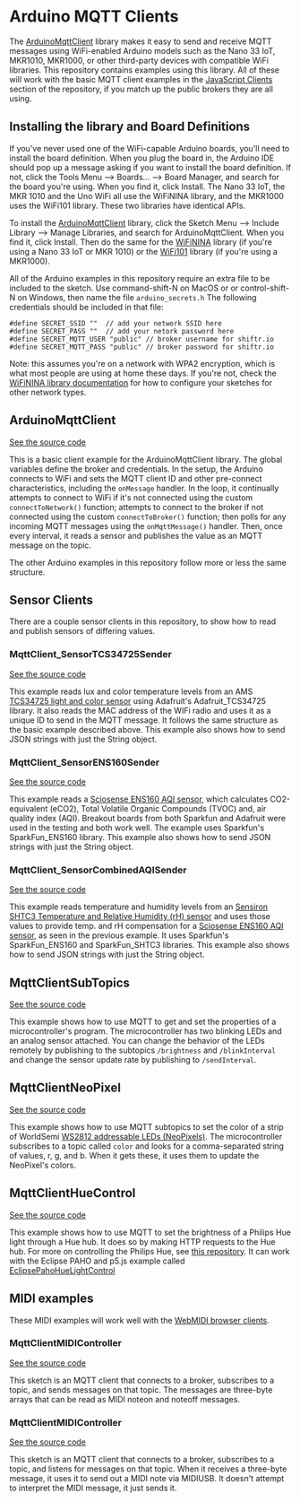 # Arduino MQTT Clients
The [ArduinoMqttClient](https://github.com/arduino-libraries/ArduinoMqttClient) library makes it easy to send and receive MQTT messages using WiFi-enabled Arduino models such as the Nano 33 IoT, MKR1010, MKR1000, or other third-party devices with compatible WiFi libraries. This repository contains examples using this library. All of these will work with the basic MQTT client examples in the [JavaScript Clients]({{site.baseurl}}/#javascript-clients) section of the repository, if you match up the public brokers they are all using.

## Installing the library and Board Definitions

If you've never used one of the WiFi-capable Arduino boards, you'll need to install the board definition. When you plug the board in, the Arduino IDE should pop up a message asking if you want to install the board definition. If not, click the Tools Menu --> Boards... --> Board Manager, and search for the board you're using. When you find it, click Install. The Nano 33 IoT, the MKR 1010 and the Uno WiFi all use the WiFiNINA library, and the MKR1000 uses the WiFi101 library. These two libraries have identical APIs.

To install the [ArduinoMqttClient](https://www.arduino.cc/reference/en/libraries/arduinomqttclient/) library, click the Sketch Menu --> Include Library --> Manage Libraries, and search for ArduinoMqttClient. When you find it, click Install. Then do the same for the [WiFiNINA](https://www.arduino.cc/reference/en/libraries/wifinina/) library (if you're using a Nano 33 IoT or MKR 1010) or the [WiFi101](https://www.arduino.cc/reference/en/libraries/wifi101/) library (if you're using a MKR1000).


All of the Arduino examples in this repository require an extra file to be included to the sketch. Use command-shift-N on MacOS or or control-shift-N on Windows, then name the file `arduino_secrets.h` The following credentials should be included in that file:

````
#define SECRET_SSID ""  // add your network SSID here
#define SECRET_PASS ""  // add your netork password here
#define SECRET_MQTT_USER "public" // broker username for shiftr.io
#define SECRET_MQTT_PASS "public" // broker password for shiftr.io
````

Note: this assumes you're on a network with WPA2 encryption, which is what most people are using at home these days. If you're not, check the [WiFiNINA library documentation](https://www.arduino.cc/reference/en/libraries/wifinina/) for how to configure your sketches for other network types. 

## ArduinoMqttClient

[See the source code]({{site.codeurl}}/arduino-clients/ArduinoMqttClient/ArduinoMqttClient.ino) 

This is a basic  client example for the ArduinoMqttClient library. The global variables define the broker and credentials. In the setup, the Arduino connects to WiFi and sets the MQTT client ID and other pre-connect characteristics, including the `onMessage` handler. In the loop, it continually attempts to connect to WiFi if it's not connected using the custom `connectToNetwork()` function; attempts to connect to the broker if not connected using the custom `connectToBroker()` function; then polls for any incoming MQTT messages using the `onMqttMessage()` handler. Then, once every interval, it reads a sensor and publishes the value as an MQTT message on the topic.

The other Arduino examples in this repository follow more or less the same structure. 

## Sensor Clients

There are a couple sensor clients in this repository, to show how to read and publish sensors of differing values. 

### MqttClient_SensorTCS34725Sender

[See the source code]({{site.codeurl}}/arduino-clients/MqttClient_SensorTCS34725Sender/MqttClient_SensorTCS34725Sender.ino)

This example reads lux and color temperature levels from an AMS [TCS34725 light and color sensor](https://ams.com/en/tcs34725) using Adafruit's Adafruit_TCS34725 library. It also reads the MAC address of the WIFi radio and uses it as a unique ID to send in the MQTT message. It follows the same structure as the basic example described above. This example also shows how to send JSON strings with just the String object.

### MqttClient_SensorENS160Sender

[See the source code]({{site.codeurl}}/arduino-clients/MqttClient_SensorENS160Sender/MqttClient_SensorENS160Sender.ino)

This example reads a [Sciosense ENS160 AQI sensor](https://www.sciosense.com/products/environmental-sensors/digital-multi-gas-sensor/), which calculates CO2-equivalent (eCO2), Total Volatile Organic Compounds (TVOC) and, air quality index (AQI). Breakout boards from both Sparkfun and Adafruit were used in the testing and both work well. The example uses Sparkfun's SparkFun_ENS160 library. This example also shows how to send JSON strings with just the String object.

### MqttClient_SensorCombinedAQISender

[See the source code]({{site.codeurl}}/arduino-clients/MqttClient_SensorCombinedAQISender/MqttClient_SensorCombinedAQISender.ino)

This example reads temperature and humidity levels from an  [Sensiron SHTC3 Temperature and Relative Humidity (rH) sensor](https://sensirion.com/products/catalog/SHTC3/) and uses those values to provide temp. and rH compensation for a [Sciosense ENS160 AQI sensor](https://www.sciosense.com/products/environmental-sensors/digital-multi-gas-sensor/), as seen in the previous example. It uses Sparkfun's SparkFun_ENS160 and SparkFun_SHTC3 libraries. This example also shows how to send JSON strings with just the String object.

## MqttClientSubTopics

[See the source code]({{site.codeurl}}/arduino-clients/MqttClientSubTopics/MqttClientSubTopics.ino)

This example shows how to use MQTT to get and set the properties of a microcontroller's program. The microcontroller has two blinking LEDs and an analog sensor attached. You can change the behavior of the LEDs remotely by publishing to the subtopics `/brightness` and `/blinkInterval` and change the sensor update rate by publishing to `/sendInterval`.

## MqttClientNeoPixel

[See the source code]({{site.codeurl}}/arduino-clients/MqttClientNeoPixel/MqttClientNeoPixel.ino)

This example shows how to use MQTT subtopics to set the color of a strip of WorldSemi [WS2812 addressable LEDs (NeoPixels)](https://tigoe.github.io/LightProjects/addressable-leds). The microcontroller subscribes to a topic called `color` and looks for a comma-separated string of values, r, g, and b. When it gets these, it uses them to update the NeoPixel's colors.

## MqttClientHueControl

[See the source code]({{site.codeurl}}/arduino-clients/MqttClientHueControl/MqttClientHueControl.ino)

This example shows how to use MQTT  to set the brightness of a Philips Hue light through a Hue hub. It does so by making HTTP requests to the Hue hub. For more on controlling the Philips Hue, see [this repository](https://tigoe.github.io/hue-control/). It can work with the Eclipse PAHO and p5.js example called [EclipsePahoHueLightControl]({{site.codeurl}}/browser-clients/eclipse-pahojs/eclipse-pahojs/EclipsePahoHueLightControl)


## MIDI examples

These MIDI examples will work well with the [WebMIDI browser clients]({{site.baseurl}}browser-clients/eclipse-pahojs/#web-midi-clients).

### MqttClientMIDIController

[See the source code]({{site.codeurl}}/arduino-clients/MqttClientMIDIController/MqttClientMIDIController.ino)

This sketch is an MQTT client that connects to a broker, subscribes to a topic, and  sends  messages on that topic. The messages are three-byte arrays that can be read as MIDI noteon and noteoff messages.

### MqttClientMIDIController

[See the source code]({{site.codeurl}}/arduino-clients/MqttClientMIDIPlayer/MqttClientMIDIPlayer.ino)

This sketch is an MQTT client that connects to a broker, subscribes to a topic, and  listens for messages on that topic. When it receives a three-byte message, it uses it to send out a MIDI note via MIDIUSB. It doesn't attempt to interpret  the MIDI message, it just sends it.
